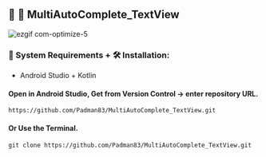 ## 🤖 📱 MultiAutoComplete_TextView

![ezgif com-optimize-5](https://user-images.githubusercontent.com/45048950/92330688-55eaad00-f0a3-11ea-8dd7-514b0e4007e7.gif)

### 🧰 System Requirements + 🛠️ Installation: 

* Android Studio + Kotlin

#### Open in Android Studio, Get from Version Control -> enter repository URL.

```
https://github.com/Padman83/MultiAutoComplete_TextView.git
```

#### Or Use the Terminal.

```
git clone https://github.com/Padman83/MultiAutoComplete_TextView.git
